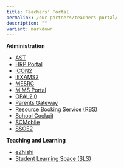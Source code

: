 ```yaml
---
title: Teachers' Portal
permalink: /our-partners/teachers-portal/
description: ""
variant: markdown
---
```

<p><strong>Administration</strong></p>
<ul>
<li><a href="https://academyofsingaporeteachers.moe.edu.sg/" target="_blank" rel="noopener">AST</a></li>
<li><a href="https://www.hrp.gov.sg/hrp/#/" target="_blank" rel="noopener">HRP Portal</a></li>
<li><a href="http://workspace.google.com/dashboard" target="_blank" rel="noopener">ICON2</a></li>
<li><a href="https://iexams.seab.gov.sg/" target="_blank" rel="noopener">iEXAMS2</a></li>
<li><a href="https://www.mesrc.net/" target="_blank" rel="noopener">MESRC</a></li>
<li><a href="https://idp.mims.moe.gov.sg/nidp/saml2/sso" target="_blank" rel="noopener">MIMS Portal</a></li>
<li><a href="https://idm.opal2.moe.edu.sg/account/login?returnUrl=%2Fconnect%2Fauthorize%2Fcallback%3Fresponse_type%3Dcode%26client_id%3DOpal2WebApp%26state%3D-59cyhAwWGzgYY773pWg39HZoKdwl6xuWryS_Szpz8b02%26redirect_uri%3Dhttps%253A%252F%252Fwww.opal2.moe.edu.sg%252Fapp%252Findex.html%26scope%3Droles%2520profile%2520cxprofile%2520openid%2520cxDomainInternalApi%26code_challenge%3D8i6xA7ZQEjK03FHJufBShIe1ta0hVfOKnMoDe_YVMS0%26code_challenge_method%3DS256%26nonce%3D-59cyhAwWGzgYY773pWg39HZoKdwl6xuWryS_Szpz8b02" target="_blank" rel="noopener">OPAL2.0</a></li>
<li><a href="https://pg.moe.edu.sg/" target="_blank" rel="noopener">Parents Gateway</a></li>
<li><a href="https://rbs.avero-tech.com/" target="_blank" rel="noopener">Resource Booking Service (RBS)</a></li>
<li><a href="https://idp.mims.moe.gov.sg/nidp/saml2/sso?SAMLRequest=fZHLbsIwEEV%2FJZo9eZhCEgsH0SJUJKoiCF10Z4Ihpomdepyon980AQm6YOnxPfO4dzL9KQunEQalVgwC1wdHqEwfpDox2KWLQQTTZIK8LEhFZ7XN1UZ81wKt04IKaf%2FDoDaKao4SqeKlQGozup29rShxfVoZbXWmC3BmiMLYdtSLVliXwmyFaWQmdpsVg9zaCqnnYZZrXWQ6%2B6qkdUst3JNuXDx5f7M8RA3OvF1AKm67pa%2BcPFRuKUu8RVRb7DjSgwttMtGdwcCaWoCznDPgZBicgjwajQJyPoSHURSGR3KOeRxH%2B6dzK8I1R5SNYHDkBf5hiLVYKrRcWQbEJ2TghwMyTsmQ%2BjENInc4Hn%2BCs77c%2FixV7%2Bkjo%2Fa9COlrmq4H6%2FdtCs7HNZtWAJckaDfd3EbwuDG%2F%2Bg7JP3fv%2FZp4t%2F2Ty%2FM%2B%2BOQX&amp;RelayState=https%3A%2F%2Fschoolcockpit.moe.gov.sg%2FCP%2Fscapp%2Fsecurity&amp;SigAlg=http%3A%2F%2Fwww.w3.org%2F2001%2F04%2Fxmldsig-more%23rsa-sha256&amp;Signature=AsianEjmtmuS4%2BwQiyuxYE4Gaxp7FBXgwFp2T%2BErm1zBMTHxlfZ6KlskcDLlQKx1eEbSIENrb6sGFsd15lzzjwHrG0uIEu5V73c4avQmdTL0%2B2QuYSvZrgU1x18d1Nf0VCCKH9%2F6lz5BEmjhfZV0Y0k8k%2FKUsXH64BqnuaAPeR9u1ZF%2FETJyH%2BTVOm%2BBKLhfHK1cREsBcxn%2Fr69JZpuchrbtvkZVwp1c8h71lgE%2BX1ZtDPpzf6VZ%2BLJQPB308ZmiKW8c6eiUYsC6J5Jr%2BuO6NMa7lsYWox8uLqIgxJwQj4PwpD9idxrscGXWCZqElw0VbzZ6l7LpjM14%2BJIJt2FtEsuDhNpLDneFp5hK27lXNqEj7huvQAowB1gJ4Rkvcyraw7SGBUnKUqFjggFZ0bcmmid2TkQYZoKx0dDjdt1hciHGVFy2kL61RR03PiAG5alyWDpXmjkKSIdoc6D2m2toGxKMLWzw53bdeL0BqJZT%2FedVkkYGJlRlMioBqtA%2FaQpjLDfP%2FSl1k3yWIBv3GK0NFlc%2BzNtX%2FWwdS2pOi2RZQSQm6Y6c62XcsHfl1Yy8NKpcXbfcX13Yd%2FqRad2So74IvSL5%2BxBxCjOxs7M1f13fW9v1JogAaVcs6hGb%2BN3I94HmYwBHNPi9NzTVMFJLgblLBQcRObEG8YXLmp6PYx%2BUEsM%3D" target="_blank" rel="noopener">School Cockpit</a></li>
<li><a href="https://scmobile.moe.edu.sg/login" target="_blank" rel="noopener">SCMobile</a></li>
<li><a href="https://ssoe2.moe.edu.sg" target="_blank" rel="noopener">SSOE2</a></li>
</ul>
<p><strong>Teaching and Learning</strong></p>
<ul>
<li><a href="https://www.ezhishi.net/Contents/" target="_blank" rel="noopener">eZhishi</a></li>
<li><a href="https://vle.learning.moe.edu.sg/login" target="_blank" rel="noopener">Student Learning Space (SLS)</a></li>
</ul>